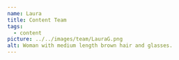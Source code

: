 ```yaml
---
name: Laura
title: Content Team
tags:
  - content
picture: ../../images/team/LauraG.png
alt: Woman with medium length brown hair and glasses.
---
```

